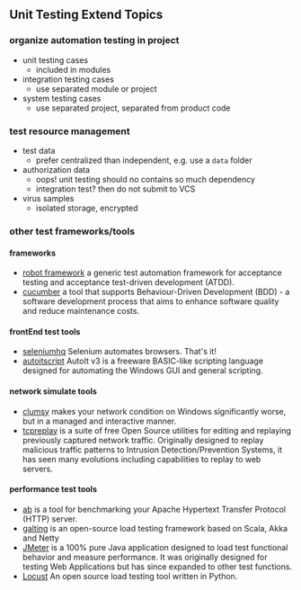 ## Unit Testing Extend Topics

### organize automation testing in project
* unit testing cases
  * included in modules
* integration testing cases
  * use separated module or project
* system testing cases
  * use separated project, separated from product code

### test resource management
* test data
  * prefer centralized than independent, e.g. use a `data` folder
* authorization data
  * oops! unit testing should no contains so much dependency
  * integration test? then do not submit to VCS
* virus samples
  * isolated storage, encrypted

### other test frameworks/tools

#### frameworks
* [robot framework](http://robotframework.org) a generic test automation framework for acceptance testing and acceptance test-driven development (ATDD).
* [cucumber](https://cucumber.io/docs/reference) a tool that supports Behaviour-Driven Development (BDD) - a software development process that aims to enhance software quality and reduce maintenance costs.

#### frontEnd test tools
* [seleniumhq](http://www.seleniumhq.org/) Selenium automates browsers. That's it!
* [autoitscript](https://www.autoitscript.com/site/autoit/) AutoIt v3 is a freeware BASIC-like scripting language designed for automating the Windows GUI and general scripting.

#### network simulate tools
* [clumsy](http://jagt.github.io/clumsy/index.html) makes your network condition on Windows significantly worse, but in a managed and interactive manner.
* [tcpreplay](http://tcpreplay.appneta.com/) is a suite of free Open Source utilities for editing and replaying previously captured network	traffic. Originally designed to replay malicious traffic patterns to Intrusion Detection/Prevention Systems, it has seen many evolutions including capabilities to replay to web servers.

#### performance test tools
* [ab](http://httpd.apache.org/docs/2.4/programs/ab.html) is a tool for benchmarking your Apache Hypertext Transfer Protocol (HTTP) server.
* [galting](http://gatling.io/) is an open-source load testing framework based on Scala, Akka and Netty
* [JMeter](http://jmeter.apache.org/) is a 100% pure Java application designed to load test functional behavior and measure performance. It was originally designed for testing Web Applications but has since expanded to other test functions.
* [Locust](http://locust.io/) An open source load testing tool written in Python.

